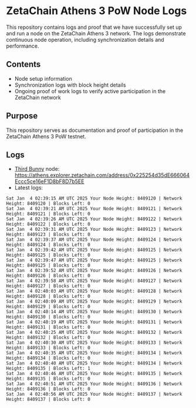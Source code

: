 # ZetaChain Athens 3 PoW Node Logs
This repository contains logs and proof that we have successfully set up and run a node on the ZetaChain Athens 3 network. The logs demonstrate continuous node operation, including synchronization details and performance.

## Contents
- Node setup information
- Synchronization logs with block height details
- Ongoing proof of work logs to verify active participation in the ZetaChain network

## Purpose
This repository serves as documentation and proof of participation in the ZetaChain Athens 3 PoW testnet.

## Logs

- [Third Bunny](https://thirdbunny.xyz/) node: https://athens.explorer.zetachain.com/address/0x225254d35dE666064Eccc5ce16eF1D8bF8D7b5EE
- Latest logs:
```
Sat Jan  4 02:39:15 AM UTC 2025 Your Node Height: 8409120 | Network Height: 8409120 | Blocks Left: 0
Sat Jan  4 02:39:21 AM UTC 2025 Your Node Height: 8409121 | Network Height: 8409121 | Blocks Left: 0
Sat Jan  4 02:39:26 AM UTC 2025 Your Node Height: 8409122 | Network Height: 8409122 | Blocks Left: 0
Sat Jan  4 02:39:31 AM UTC 2025 Your Node Height: 8409123 | Network Height: 8409123 | Blocks Left: 0
Sat Jan  4 02:39:37 AM UTC 2025 Your Node Height: 8409124 | Network Height: 8409124 | Blocks Left: 0
Sat Jan  4 02:39:42 AM UTC 2025 Your Node Height: 8409125 | Network Height: 8409125 | Blocks Left: 0
Sat Jan  4 02:39:47 AM UTC 2025 Your Node Height: 8409125 | Network Height: 8409125 | Blocks Left: 0
Sat Jan  4 02:39:52 AM UTC 2025 Your Node Height: 8409126 | Network Height: 8409126 | Blocks Left: 0
Sat Jan  4 02:39:58 AM UTC 2025 Your Node Height: 8409127 | Network Height: 8409127 | Blocks Left: 0
Sat Jan  4 02:40:03 AM UTC 2025 Your Node Height: 8409128 | Network Height: 8409128 | Blocks Left: 0
Sat Jan  4 02:40:09 AM UTC 2025 Your Node Height: 8409129 | Network Height: 8409129 | Blocks Left: 0
Sat Jan  4 02:40:14 AM UTC 2025 Your Node Height: 8409130 | Network Height: 8409130 | Blocks Left: 0
Sat Jan  4 02:40:19 AM UTC 2025 Your Node Height: 8409131 | Network Height: 8409131 | Blocks Left: 0
Sat Jan  4 02:40:25 AM UTC 2025 Your Node Height: 8409132 | Network Height: 8409132 | Blocks Left: 0
Sat Jan  4 02:40:30 AM UTC 2025 Your Node Height: 8409133 | Network Height: 8409133 | Blocks Left: 0
Sat Jan  4 02:40:35 AM UTC 2025 Your Node Height: 8409134 | Network Height: 8409134 | Blocks Left: 0
Sat Jan  4 02:40:40 AM UTC 2025 Your Node Height: 8409134 | Network Height: 8409135 | Blocks Left: 1
Sat Jan  4 02:40:46 AM UTC 2025 Your Node Height: 8409135 | Network Height: 8409135 | Blocks Left: 0
Sat Jan  4 02:40:51 AM UTC 2025 Your Node Height: 8409136 | Network Height: 8409136 | Blocks Left: 0
Sat Jan  4 02:40:56 AM UTC 2025 Your Node Height: 8409137 | Network Height: 8409137 | Blocks Left: 0
```
